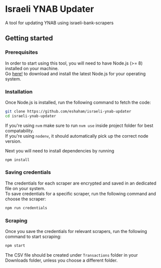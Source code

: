# Israeli YNAB Updater
A tool for updating YNAB using israeli-bank-scrapers

## Getting started

### Prerequisites 

In order to start using this tool, you will need to have Node.js (>= 8) installed on your machine.  
Go [here!](https://nodejs.org/en/download/) to download and install the latest Node.js for your operating system.

### Installation
Once Node.js is installed, run the following command to fetch the code:

```bash
git clone https://github.com/eshaham/israeli-ynab-updater
cd israeli-ynab-updater
```

If you're using `nvm` make sure to run `nvm use` inside project folder for best compatability.  
If you're using `nodenv`, it should automatically pick up the correct node version.

Next you will need to install dependencies by running
```bash
npm install
```

### Saving credentials
The credentials for each scraper are encrypted and saved in an dedicated file on your system.  
To save credentials for a specific scraper, run the following command and choose the scraper:

```bash
npm run credentials
```

### Scraping
Once you save the credentials for relevant scrapers, run the following command to start scraping:

```bash
npm start
```

The CSV file should be created under `Transactions` folder in your Downloads folder, unless you choose a different folder.
